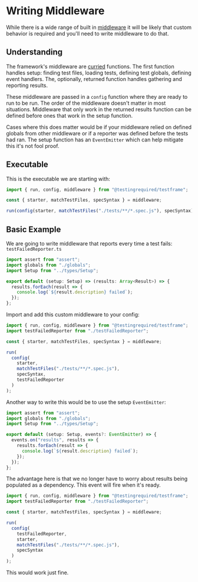 # Writing Middleware

While there is a wide range of built in [middleware](MIDDLEWARE.md) it will be likely that custom behavior is required and you'll need to write middleware to do that.

## Understanding

The framework's middleware are [curried](https://en.wikipedia.org/wiki/Currying) functions. The first function handles setup: finding test files, loading tests, defining test globals, defining event handlers. The, optionally, returned function handles gathering and reporting results.

These middleware are passed in a `config` function where they are ready to run to be run. The order of the middleware doesn't matter in most situations. Middleware that only work in the returned results function can be defined before ones that work in the setup function.

Cases where this does matter would be if your middleware relied on defined globals from other middleware or if a reporter was defined before the tests had ran. The setup function has an `EventEmitter` which can help mitigate this it's not fool proof.

## Executable

This is the executable we are starting with:

```javascript
import { run, config, middleware } from "@testingrequired/testframe";

const { starter, matchTestFiles, specSyntax } = middleware;

run(config(starter, matchTestFiles("./tests/**/*.spec.js"), specSyntax));
```

## Basic Example

We are going to write middleware that reports every time a test fails: `testFailedReporter.ts`

```typescript
import assert from "assert";
import globals from "./globals";
import Setup from "../types/Setup";

export default (setup: Setup) => (results: Array<Result>) => {
  results.forEach(result => {
    console.log(`${result.description} failed`);
  });
};
```

Import and add this custom middleware to your config:

```javascript
import { run, config, middleware } from "@testingrequired/testframe";
import testFailedReporter from "./testFailedReporter";

const { starter, matchTestFiles, specSyntax } = middleware;

run(
  config(
    starter,
    matchTestFiles("./tests/**/*.spec.js"),
    specSyntax,
    testFailedReporter
  )
);
```

Another way to write this would be to use the setup `EventEmitter`:

```typescript
import assert from "assert";
import globals from "./globals";
import Setup from "../types/Setup";

export default (setup: Setup, events?: EventEmitter) => {
  events.on("results", results => {
    results.forEach(result => {
      console.log(`${result.description} failed`);
    });
  });
};
```

The advantage here is that we no longer have to worry about results being populated as a dependency. This event will fire when it's ready.

```javascript
import { run, config, middleware } from "@testingrequired/testframe";
import testFailedReporter from "./testFailedReporter";

const { starter, matchTestFiles, specSyntax } = middleware;

run(
  config(
    testFailedReporter,
    starter,
    matchTestFiles("./tests/**/*.spec.js"),
    specSyntax
  )
);
```

This would work just fine.
